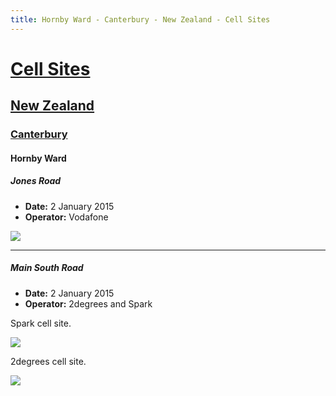 ```yaml
---
title: Hornby Ward - Canterbury - New Zealand - Cell Sites
---
```


# [Cell Sites](../../)

## [New Zealand](../)

### [Canterbury](./)

#### Hornby Ward

##### Jones Road

* **Date:** 2 January 2015
* **Operator:** Vodafone

![](https://f001.backblazeb2.com/file/CellSites/NZ/CAN/20150102-131128.jpg)

---

##### Main South Road

* **Date:** 2 January 2015
* **Operator:** 2degrees and Spark

Spark cell site.

![](https://f001.backblazeb2.com/file/CellSites/NZ/CAN/20150102-131239.jpg)

2degrees cell site.

![](https://f001.backblazeb2.com/file/CellSites/NZ/CAN/20150102-131242.jpg)

